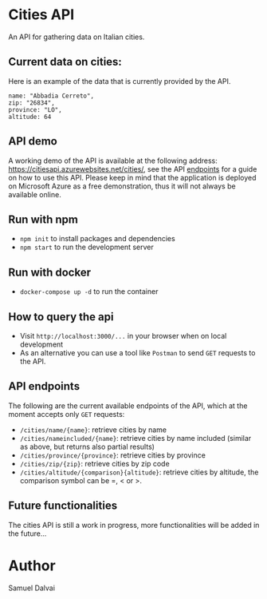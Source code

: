 # Cities API
An API for gathering data on Italian cities.

## Current data on cities:

Here is an example of the data that is currently provided by the API.

```
name: "Abbadia Cerreto",
zip: "26834",
province: "LO",
altitude: 64
```
## API demo
A working demo of the API is available at the following address: https://citiesapi.azurewebsites.net/cities/, see the API [endpoints](#api-endpoints) for a guide on how to use this API. Please keep in mind that the application is deployed on Microsoft Azure as a free demonstration, thus it will not always be available online.


## Run with npm
* `npm init` to install packages and dependencies
* `npm start` to run the development server

## Run with docker
* `docker-compose up -d` to run the container

## How to query the api

* Visit `http://localhost:3000/...` in your browser when on local development
* As an alternative you can use a tool like `Postman` to send `GET` requests to the API.


## API endpoints

The following are the current available endpoints of the API, which at the moment accepts only `GET` requests:

* `/cities/name/{name}`: retrieve cities by name
* `/cities/nameincluded/{name}`: retrieve cities by name included (similar as above, but returns also partial results)
* `/cities/province/{province}`: retrieve cities by province
* `/cities/zip/{zip}`: retrieve cities by zip code
* `/cities/altitude/{comparison}{altitude}`: retrieve cities by altitude, the comparison symbol can be =, < or >.

## Future functionalities
The cities API is still a work in progress, more functionalities will be added in the future...
# Author
Samuel Dalvai

